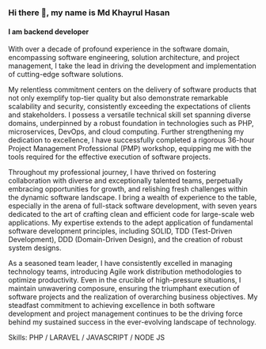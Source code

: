 ### Hi there 👋, my name is Md Khayrul Hasan
#### I am backend developer
With over a decade of profound experience in the software domain, encompassing software engineering, solution architecture, and project management, I take the lead in driving the development and implementation of cutting-edge software solutions.

My relentless commitment centers on the delivery of software products that not only exemplify top-tier quality but also demonstrate remarkable scalability and security, consistently exceeding the expectations of clients and stakeholders. I possess a versatile technical skill set spanning diverse domains, underpinned by a robust foundation in technologies such as PHP, microservices, DevOps, and cloud computing. Further strengthening my dedication to excellence, I have successfully completed a rigorous 36-hour Project Management Professional (PMP) workshop, equipping me with the tools required for the effective execution of software projects.

Throughout my professional journey, I have thrived on fostering collaboration with diverse and exceptionally talented teams, perpetually embracing opportunities for growth, and relishing fresh challenges within the dynamic software landscape. I bring a wealth of experience to the table, especially in the arena of full-stack software development, with seven years dedicated to the art of crafting clean and efficient code for large-scale web applications. My expertise extends to the adept application of fundamental software development principles, including SOLID, TDD (Test-Driven Development), DDD (Domain-Driven Design), and the creation of robust system designs.

As a seasoned team leader, I have consistently excelled in managing technology teams, introducing Agile work distribution methodologies to optimize productivity. Even in the crucible of high-pressure situations, I maintain unwavering composure, ensuring the triumphant execution of software projects and the realization of overarching business objectives. My steadfast commitment to achieving excellence in both software development and project management continues to be the driving force behind my sustained success in the ever-evolving landscape of technology.

Skills: PHP / LARAVEL / JAVASCRIPT / NODE JS 





